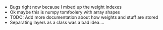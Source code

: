 - Bugs right now because I mixed up the weight indexes
- Ok maybe this is numpy tomfoolery with array shapes
- TODO: Add more documentation about how weights and stuff are stored
- Separating layers as a class was a bad idea....

